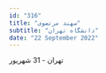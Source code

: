 ```yaml
---
id: "316"
title: "سهند مرتضوی"
subtitle: "دانشگاه تهران"
date: "22 September 2022"
---
```


تهران - 31 شهریور 
